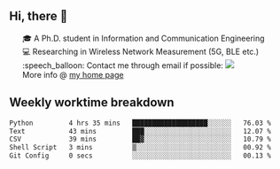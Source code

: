 <h2 > Hi, there 👋 </h3>

<div >
 <ul>
 🎓 A Ph.D. student in Information and Communication Engineering <br>
 💻 Researching in Wireless Network Measurement (5G, BLE etc.)<br>
 :speech_balloon: Contact me through email if possible: <a href="mailto:ethanjia@sjtu.edu.cn"><img src="https://img.shields.io/badge/-ethanjia@sjtu.edu.cn-c14438?style=plastic&logo=Gmail&logoColor=white&link=mailto:mailto:ethanjia@sjtu.edu.cn"></a> <br>
  More info @ <a href="https://haifengjia.github.io">my home page</a>
 </ul>
</div>

<h2 >
Weekly worktime breakdown
</h1>


<!--START_SECTION:waka-->

```txt
Python         4 hrs 35 mins   ███████████████████░░░░░░   76.03 %
Text           43 mins         ███░░░░░░░░░░░░░░░░░░░░░░   12.07 %
CSV            39 mins         ██▓░░░░░░░░░░░░░░░░░░░░░░   10.79 %
Shell Script   3 mins          ▒░░░░░░░░░░░░░░░░░░░░░░░░   00.92 %
Git Config     0 secs          ░░░░░░░░░░░░░░░░░░░░░░░░░   00.13 %
```

<!--END_SECTION:waka-->


